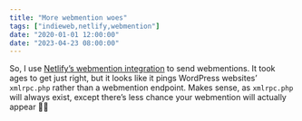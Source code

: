 ```yaml
---
title: "More webmention woes"
tags: ["indieweb,netlify,webmention"]
date: "2020-01-01 12:00:00"
date: "2023-04-23 08:00:00"
---
```



So, I use [Netlify’s webmention integration](https://github.com/CodeFoodPixels/netlify-plugin-webmentions#readme) to send webmentions. It took ages to get just right, but it looks like it pings WordPress websites’ `xmlrpc.php` rather than a webmention endpoint. Makes sense, as `xmlrpc.php` will always exist, except there’s less chance your webmention will actually appear 🤷‍♂️

